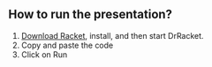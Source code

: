 How to run the presentation?
---
1. [Download Racket](https://download.racket-lang.org/), install, and then start DrRacket.
2. Copy and paste the code
3. Click on Run
